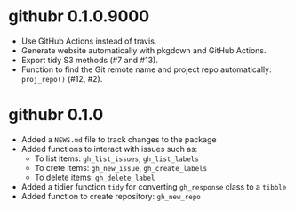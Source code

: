# githubr 0.1.0.9000

* Use GitHub Actions instead of travis.
* Generate website automatically with pkgdown and GitHub Actions.
* Export tidy S3 methods (#7 and #13).
* Function to find the Git remote name and project repo automatically: `proj_repo()` (#12, #2).

# githubr 0.1.0

* Added a `NEWS.md` file to track changes to the package
* Added functions to interact with issues such as:
    - To list items: `gh_list_issues`, `gh_list_labels`
    - To crete items: `gh_new_issue`, `gh_create_labels`
    - To delete items: `gh_delete_label`
* Added a tidier function `tidy` for converting `gh_response` class to a `tibble`
* Added function to create repository: `gh_new_repo`
